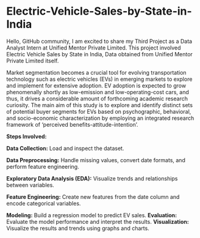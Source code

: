 # Electric-Vehicle-Sales-by-State-in-India

Hello, GitHub community, I am excited to share my Third Project as a Data Analyst Intern at Unified Mentor Private Limited. This project involved Electric Vehicle Sales by State in India, Data obtained from Unified Mentor Private Limited itself.

Market segmentation becomes a crucial tool for evolving transportation technology such as electric vehicles (EVs) in emerging markets to explore and implement for extensive adoption. EV adoption is expected to grow phenomenally shortly as low-emission and low-operating-cost cars, and thus, it drives a considerable amount of forthcoming academic research curiosity. The main aim of this study is to explore and identify distinct sets of potential buyer segments for EVs based on psychographic, behavioral, and socio-economic characterization by employing an integrated research framework of ‘perceived benefits-attitude-intention’.

**Steps Involved:**

**Data Collection:** Load and inspect the dataset.

**Data Preprocessing:** Handle missing values, convert date formats, and perform feature engineering.

**Exploratory Data Analysis (EDA):** Visualize trends and relationships between variables.

**Feature Engineering:** Create new features from the date column and encode categorical variables.

**Modeling:** Build a regression model to predict EV sales.
**Evaluation:** Evaluate the model performance and interpret the results.
**Visualization:** Visualize the results and trends using graphs and charts.



